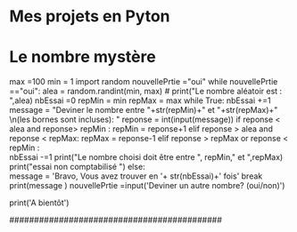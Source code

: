 # Mes projets en Pyton

# Le nombre mystère
max =100
min = 1
import random
nouvellePrtie ="oui"
while nouvellePrtie =="oui":
    alea = random.randint(min, max)
    # print("Le nombre aléatoir est : ",alea)
    nbEssai =0
    repMin = min
    repMax = max
    while True: 
        nbEssai +=1
        message = "Deviner le nombre entre "+str(repMin)+" et "+str(repMax)+" \n(les bornes sont incluses): "
        reponse = int(input(message))
        if reponse < alea and reponse> repMin :
            repMin = reponse+1
        elif reponse > alea  and reponse < repMax:
            repMax = reponse-1
        elif reponse > repMax or reponse < repMin :  
            nbEssai -=1 
            print("Le nombre choisi doit être entre ", repMin," et ",repMax)
            print("essai non comptabilisé ")
        else:            
            message = 'Bravo, Vous avez trouver en '+ str(nbEssai)+' fois'
            break
    print(message )
    nouvellePrtie =input('Deviner un autre nombre? (oui/non)')

print('A bientôt')

###########################################
